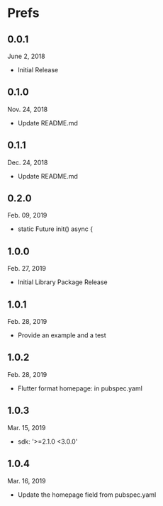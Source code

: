 # Prefs

## 0.0.1 
 June ‎2, ‎2018
- Initial Release

## 0.1.0 
 Nov. ‎24, ‎2018
- Update README.md 

## 0.1.1 
 Dec. ‎24, ‎2018
- Update README.md
 
## 0.2.0 
 Feb. ‎09, ‎2019
- static Future<SharedPreferences> init() async {

## 1.0.0
 Feb. ‎27, 2019
- ‎Initial Library Package Release

## 1.0.1 
 Feb. ‎28, 2019 
- Provide an example and a test 

## 1.0.2
 Feb. ‎28, 2019
- Flutter format  homepage: in pubspec.yaml

## 1.0.3
 Mar. 15, 2019
-  sdk: '>=2.1.0 <3.0.0'

## 1.0.4
 Mar. 16, 2019
- Update the homepage field from pubspec.yaml

